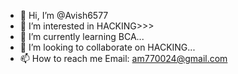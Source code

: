 - 👋 Hi, I’m @Avish6577
- 👀 I’m interested in HACKING>>>
- 🌱 I’m currently learning BCA...
- 💞️ I’m looking to collaborate on HACKING...
- 📫 How to reach me Email: am770024@gmail.com

<!---
Avish6577/Avish6577 is a ✨ special ✨ repository because its `README.md` (this file) appears on your GitHub profile.
You can click the Preview link to take a look at your changes.
--->
